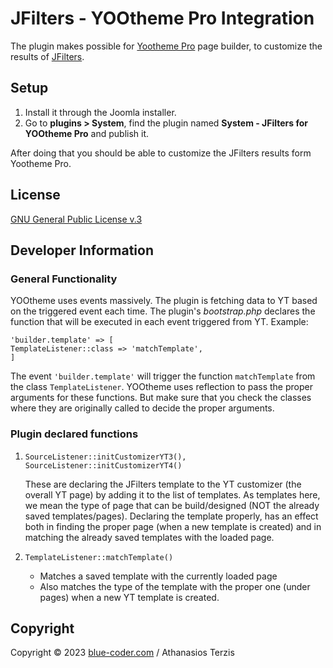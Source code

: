 # JFilters - YOOtheme Pro Integration

The plugin makes possible for [Yootheme Pro](https://yootheme.com/page-builder) page builder, to customize the results of [JFilters](https://blue-coder.com/jfilters).

## Setup 
1. Install it through the Joomla installer.
2. Go to **plugins > System**, find the plugin named **System - JFilters for YOOtheme Pro** and publish it.

After doing that you should be able to customize the JFilters results form Yootheme Pro.

## License
[GNU General Public License v.3](https://www.gnu.org/licenses/gpl-3.0.en.html)

## Developer Information

### General Functionality
YOOtheme uses events massively. The plugin is fetching data to YT based on the triggered event each time.
The plugin's *bootstrap.php* declares the function that will be executed in each event triggered from YT.
Example:
```
'builder.template' => [
TemplateListener::class => 'matchTemplate',
]
```

The event `'builder.template'` will trigger the function `matchTemplate` from the class `TemplateListener`.
YOOtheme uses reflection to pass the proper arguments for these functions. 
But make sure that you check the classes where they are originally called to decide the proper arguments.

### Plugin declared functions
1. 
    ```
    SourceListener::initCustomizerYT3(),
    SourceListener::initCustomizerYT4()
    ```
    These are declaring the JFilters template to the YT customizer (the overall YT page) by adding it to the list of templates.
    As templates here, we mean the type of page that can be build/designed (NOT the already saved templates/pages).
    Declaring the template properly, has an effect both in finding the proper page (when a new template is created) 
    and in matching the already saved templates with the loaded page.

2. 
   ```
   TemplateListener::matchTemplate()
   ```
   + Matches a saved template with the currently loaded page 
   + Also matches the type of the template with the proper one (under pages) when a new YT template is created.



## Copyright
Copyright © 2023 [blue-coder.com](https://blue-coder.com/) / Athanasios Terzis
